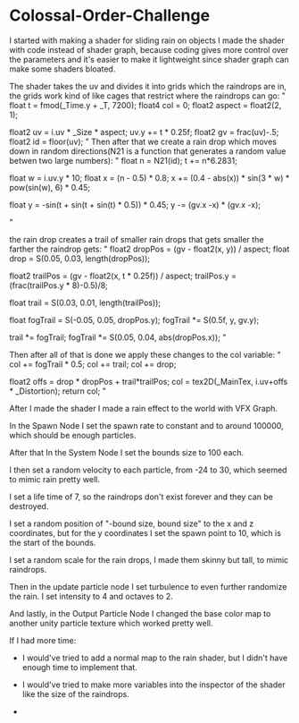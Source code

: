 # Colossal-Order-Challenge

I started with making a shader for sliding rain on objects
I made the shader with code instead of shader graph, because coding gives more control over the parameters and it's easier to make it lightweight since shader graph can make some shaders bloated.

The shader takes the uv and divides it into grids which the raindrops are in, the grids work kind of like cages that restrict where the raindrops can go:
"
 float t = fmod(_Time.y + _T, 7200);
 float4 col = 0;
 float2 aspect = float2(2, 1);
 
 float2 uv = i.uv * _Size * aspect;
 uv.y += t * 0.25f;
 float2 gv = frac(uv)-.5;
 float2 id = floor(uv);
"
Then after that we create a rain drop which moves down in random directions(N21 is a function that generates a random value betwen two large numbers):
"
float n = N21(id); 
t += n*6.2831; 

float w = i.uv.y * 10;
float x = (n - 0.5) * 0.8;
x += (0.4 - abs(x)) * sin(3 * w) * pow(sin(w), 6) * 0.45;

float y = -sin(t + sin(t + sin(t) * 0.5)) * 0.45;
y -= (gv.x -x)  * (gv.x -x);

"

the rain drop creates a trail of smaller rain drops that gets smaller the farther the raindrop gets:
"
float2 dropPos = (gv - float2(x, y)) / aspect;
float drop = S(0.05, 0.03, length(dropPos));

float2 trailPos = (gv - float2(x, t * 0.25f)) / aspect;
trailPos.y = (frac(trailPos.y * 8)-0.5)/8;

float trail = S(0.03, 0.01, length(trailPos));

float fogTrail = S(-0.05, 0.05, dropPos.y);
fogTrail *= S(0.5f, y, gv.y);

trail *= fogTrail;
fogTrail *= S(0.05, 0.04, abs(dropPos.x));
"

Then after all of that is done we apply these changes to the col variable:
"
col += fogTrail * 0.5;
col += trail;
col += drop;

float2 offs = drop * dropPos + trail*trailPos;
col = tex2D(_MainTex, i.uv+offs * _Distortion);
return col;
"


After I made the shader I made a rain effect to the world with VFX Graph.

In the Spawn Node I set the spawn rate to constant and to around 100000, which should be enough particles.

After that In the System Node I set the bounds size to 100 each.

I then set a random velocity to each particle, from -24 to 30, which seemed to mimic rain pretty well.

I set a life time of 7, so the raindrops don't exist forever and they can be destroyed.

I set a random position of "-bound size, bound size" to the x and z coordinates, but for the y coordinates I set the spawn point to 10, 
which is the start of the bounds.

I set a random scale for the rain drops, I made them skinny but tall, to mimic raindrops.

Then in the update particle node I set turbulence to even further randomize the rain. I set intensity to 4 and octaves to 2.

And lastly, in the Output Particle Node I changed the base color map to another unity particle texture which worked pretty well.


If I had more time:
- I would've tried to add a normal map to the rain shader, but I didn't have enough time to implement that.
- I would've tried to make more variables into the inspector of the shader like the size of the raindrops.

-

